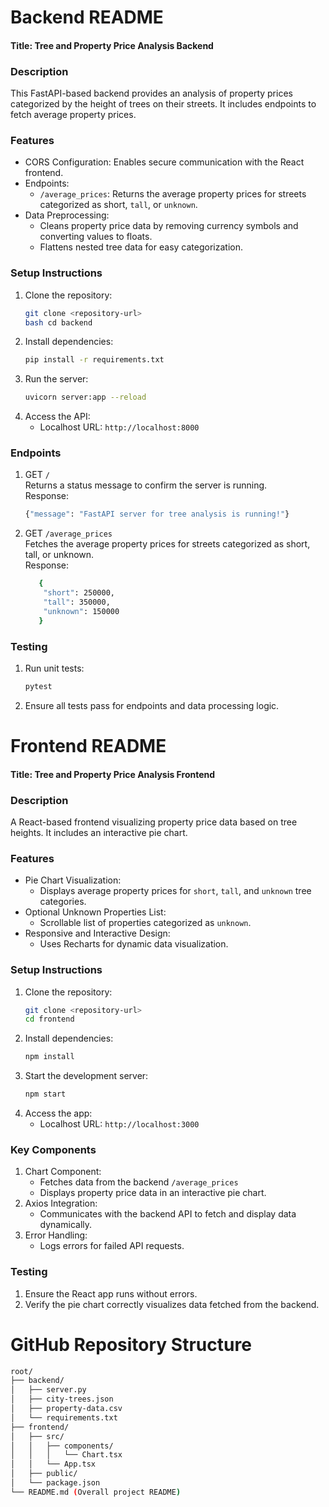 # Backend README
#### Title: Tree and Property Price Analysis Backend

### Description

This FastAPI-based backend provides an analysis of property prices categorized by the height of trees on their streets. It includes endpoints to fetch average property prices.

### Features
* CORS Configuration: Enables secure communication with the React frontend.
* Endpoints:
    * `/average_prices`: Returns the average property prices for streets categorized as short, `tall`, or `unknown`.
* Data Preprocessing:
    * Cleans property price data by removing currency symbols and converting values to floats.
    * Flattens nested tree data for easy categorization.

### Setup Instructions
1. Clone the repository:
   ```bash
   git clone <repository-url>
   bash cd backend
   ```
2. Install dependencies:
   ```bash
   pip install -r requirements.txt
   ```
3. Run the server:
   ```bash
   uvicorn server:app --reload
   ```
4. Access the API:
   * Localhost URL: `http://localhost:8000`

### Endpoints
1. GET `/`
   <br/> Returns a status message to confirm the server is running.
   <br/> Response:
   ```bash
   {"message": "FastAPI server for tree analysis is running!"}
   ```

2. GET `/average_prices`
   <br/> Fetches the average property prices for streets categorized as short, tall, or unknown.
   <br/> Response:
   ```bash
      {
       "short": 250000,
       "tall": 350000,
       "unknown": 150000
      }
   ```
   
### Testing
1. Run unit tests:
   ```bash
   pytest
   ```
2. Ensure all tests pass for endpoints and data processing logic.

# Frontend README
#### Title: Tree and Property Price Analysis Frontend

### Description

A React-based frontend visualizing property price data based on tree heights. It includes an interactive pie chart.

### Features
* Pie Chart Visualization:
   * Displays average property prices for `short`, `tall`, and `unknown` tree categories.
* Optional Unknown Properties List:
   * Scrollable list of properties categorized as `unknown`.
* Responsive and Interactive Design:
   * Uses Recharts for dynamic data visualization.
 
### Setup Instructions
1. Clone the repository:
   ```bash
   git clone <repository-url>
   cd frontend
   ```
2. Install dependencies:
   ```bash
   npm install
   ```
3. Start the development server:
   ```bash
   npm start
   ```
4. Access the app:
   * Localhost URL: `http://localhost:3000`
  
### Key Components
1. Chart Component:
   * Fetches data from the backend `/average_prices`
   * Displays property price data in an interactive pie chart.
2. Axios Integration:
   * Communicates with the backend API to fetch and display data dynamically.
3. Error Handling:
   * Logs errors for failed API requests.
  
### Testing
1. Ensure the React app runs without errors.
2. Verify the pie chart correctly visualizes data fetched from the backend.


# GitHub Repository Structure
```bash
root/
├── backend/
│   ├── server.py
│   ├── city-trees.json
│   ├── property-data.csv
│   └── requirements.txt
├── frontend/
│   ├── src/
│   │   ├── components/
│   │   │   └── Chart.tsx
│   │   └── App.tsx
│   ├── public/
│   └── package.json
└── README.md (Overall project README)
```
